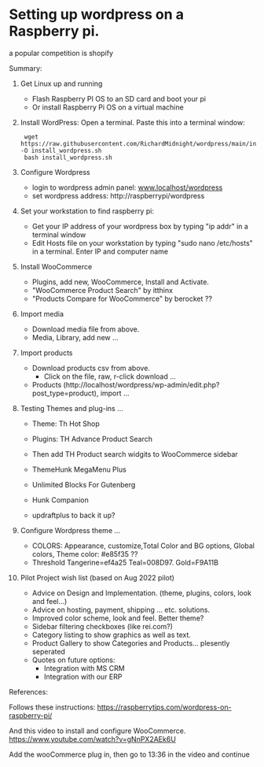 
# Setting up wordpress on a Raspberry pi.
a popular competition is shopify

Summary:

1) Get Linux up and running
    - Flash Raspberry PI OS to an SD card and boot your pi
    - Or install Raspberry Pi OS on a virtual machine
    
2) Install WordPress:  Open a terminal.  Paste this into a terminal window:
    
        wget https://raw.githubusercontent.com/RichardMidnight/wordpress/main/install_wordpress.sh -O install_wordpress.sh
        bash install_wordpress.sh
 
3) Configure Wordpress
    - login to wordpress admin panel: www.localhost/wordpress    
    - set wordpress address: http://raspberrypi/wordpress
    
4) Set your workstation to find raspberry pi:
    - Get your IP address of your wordpress box by typing "ip addr" in a terminal window
    - Edit Hosts file on your workstation by typing "sudo nano /etc/hosts" in a terminal.  Enter IP and computer name

5) Install WooCommerce
    - Plugins, add new, WooCommerce, Install and Activate.
    - "WooCommerce Product Search" by itthinx
    - "Products Compare for WooCommerce" by berocket ??

6) Import media
    - Download media file from above.
    - Media, Library, add new ...

7) Import products
    - Download products csv from above.
        - Click on the file, raw, r-click download ...
    - Products (http://localhost/wordpress/wp-admin/edit.php?post_type=product), import ...
   
    
 8) Testing Themes and plug-ins ...
    - Theme: Th Hot Shop
    - Plugins: TH Advance Product Search
    - Then add TH Product search widgits to WooCommerce sidebar
    - ThemeHunk MegaMenu Plus
    - Unlimited Blocks For Gutenberg
    - Hunk Companion
    
    - updraftplus to back it up?

9) Configure Wordpress theme ...
    - COLORS: Appearance, customize,Total Color and BG options, Global colors, Theme color: #e85f35  ??
    - Threshold Tangerine=ef4a25  Teal=008D97.   Gold=F9A11B

10) Pilot Project wish list (based on Aug 2022 pilot)
    - Advice on Design and Implementation.  (theme, plugins, colors, look and feel...)
    - Advice on hosting, payment, shipping ... etc.  solutions.
    - Improved color scheme, look and feel.  Better theme?
    - Sidebar filtering checkboxes (like rei.com?)
    - Category listing to show graphics as well as text.
    - Product Gallery to show Categories and Products... plesently seperated
    - Quotes on future options:
        -   Integration with MS CRM
        -   Integration with our ERP    
    

References:

Follows these instructions:  https://raspberrytips.com/wordpress-on-raspberry-pi/

And this video to install and configure WooCommerce.  https://www.youtube.com/watch?v=gNnPX2AEk6U

Add the wooCommerce plug in, then go to 13:36 in the video and continue


